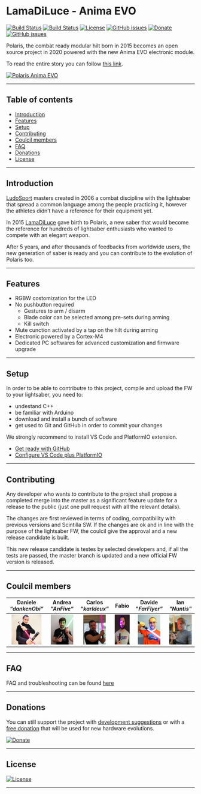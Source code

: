 # LamaDiLuce - Anima EVO
[![Build Status](https://img.shields.io/github/forks/LamaDiLuce/polaris-opencore.svg)](https://github.com/LamaDiLuce/polaris-opencore)
[![Build Status](https://img.shields.io/github/stars/LamaDiLuce/polaris-opencore.svg)](https://github.com/LamaDiLuce/polaris-opencore)
[![License](https://img.shields.io/github/license/LamaDiLuce/polaris-opencore.svg)](https://github.com/LamaDiLuce/polaris-opencore)
[![GitHub issues](https://img.shields.io/github/issues/LamaDiLuce/polaris-opencore)](https://github.com/LamaDiLuce/polaris-opencore/issues)
[![Donate](https://img.shields.io/badge/Donate-PayPal-blue.svg)](https://www.paypal.me/ludosport/)
[![GitHub issues](https://img.shields.io/github/issues/Naereen/StrapDown.js.svg)](https://GitHub.com/Naereen/StrapDown.js/issues/)

Polaris, the combat ready modular hilt born in 2015 becomes an open source project in 2020 powered with the new Anima EVO electronic module.

To read the entire story you can follow [this link](https://www.lamadiluce.it/polaris-evo/).

[![Polaris Anima EVO](https://www.lamadiluce.it/wp-content/uploads/2020/06/FBcover-01-e1596115323936.png)](https://www.lamadiluce.it/polaris-evo/)

---

## Table of contents
- [Introduction](#introduction)
- [Features](#features)
- [Setup](#setup)
- [Contributing](#contributing)
- [Coulcil members](#coulcil-members)
- [FAQ](#faq)
- [Donations](#donations)
- [License](#license)

---

## Introduction
[LudoSport](https://www.ludosport.net/) masters created in 2006 a combat discipline with the lightsaber that spread a common language among the people practicing it, however the athletes didn’t have a reference for their equipment yet.

In 2015 [LamaDiLuce](https://www.lamadiluce.it/) gave birth to Polaris, a new saber that would become the reference for hundreds of lightsaber enthusiasts who wanted to compete with an elegant weapon.

After 5 years, and after thousands of feedbacks from worldwide users, the new generation of saber is ready and you can contribute to the evolution of Polaris too.

---

## Features

- RGBW costomization for the LED
- No pushbutton required
  - Gestures to arm / disarm
  - Blade color can be selected among pre-sets during arming
  - Kill switch
- Mute cunction activated by a tap on the hilt during arming
- Electronic powered by a Cortex-M4
- Dedicated PC softwares for advanced customization and firmware upgrade

---

## Setup
In order to be able to contributre to this project, compile and upload the FW to your lightsaber, you need to:
- undestand C++
- be familiar with Arduino
- download and install a bunch of software
- get used to Git and GitHub in order to commit your changes

We strongly recommend to install VS Code and PlatformIO extension.

- [Get ready with GitHub](Documentation/GIT.md)
- [Configure VS Code plus PlatformIO](Documentation/VSCode-PlatformIO.md)

---

## Contributing
Any developer who wants to contribute to the project shall propose a completed merge into the master as a significant feature update for a release to the public (just one pull request with all the relevant details).

The changes are first reviewed in terms of coding, compatibility with previous versions and Scintilla SW. If the changes are ok and in line with the purpose of the lightsaber FW, the coulcil give the approval and a new release candidate is built.

This new release candidate is testes by selected developers and, if all the tests are passed, the master branch is updated and a new official FW version is released.

---

## Coulcil members
| Daniele *"dankenObi"* | Andrea *"AnFive"* | Carlos *"karldeux"* | Fabio | Davide "*FarFlyer"* | Ian *"Nuntis"* |
| :---: | :---: | :---: | :---: | :---: | :---: |
| <img src="Documentation/Images/Council/Daniele.jpg" alt="Daniele" title="Daniele" height="80"/> | <img src="Documentation/Images/Council/Andrea.jpg" alt="Andrea" title="Andrea" height="80"/> | <img src="Documentation/Images/Council/Carlos.jpg" alt="Carlos" title="Carlos" height="80"/> | <img src="Documentation/Images/Council/Fabio.jpg" alt="Fabio" title="Fabio" height="80"/> |  <img src="Documentation/Images/Council/Davide.jpg" alt="Davide" title="Davide" height="80"/> | <img src="Documentation/Images/Council/Ian.jpg" alt="Ian" title="Ian" height="80"/> |

---

## FAQ
FAQ and troubleshooting can be found [here](Documentation/FAQ.md)

---

## Donations

You can still support the project with [development suggestions](https://bit.ly/Polaris-OpenCore-suggestion) or with a [free donation](https://www.paypal.me/ludosport/) that will be used for new hardware evolutions.

[![Donate](https://img.shields.io/badge/Donate-PayPal-blue.svg)](https://www.paypal.me/ludosport/)

---

## License
[![License](https://img.shields.io/github/license/LamaDiLuce/polaris-opencore.svg)](https://github.com/LamaDiLuce/polaris-opencore)

---